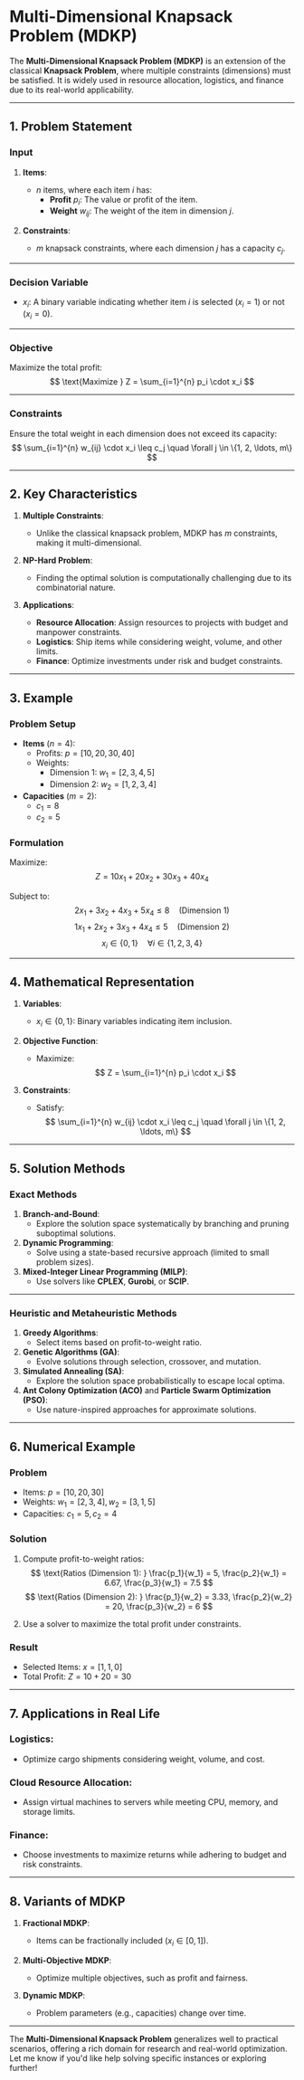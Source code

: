 # Multi-Dimensional Knapsack Problem (MDKP)

The **Multi-Dimensional Knapsack Problem (MDKP)** is an extension of the classical **Knapsack Problem**, where multiple constraints (dimensions) must be satisfied. It is widely used in resource allocation, logistics, and finance due to its real-world applicability.

---

## 1. Problem Statement

### **Input**
1. **Items**:
   - $n$ items, where each item $i$ has:
     - **Profit** $p_i$: The value or profit of the item.
     - **Weight** $w_{ij}$: The weight of the item in dimension $j$.

2. **Constraints**:
   - $m$ knapsack constraints, where each dimension $j$ has a capacity $c_j$.

---

### **Decision Variable**
- $x_i$: A binary variable indicating whether item $i$ is selected ($x_i = 1$) or not ($x_i = 0$).

---

### **Objective**
Maximize the total profit:
$$ \text{Maximize } Z = \sum_{i=1}^{n} p_i \cdot x_i $$

---

### **Constraints**
Ensure the total weight in each dimension does not exceed its capacity:
$$ \sum_{i=1}^{n} w_{ij} \cdot x_i \leq c_j \quad \forall j \in \{1, 2, \ldots, m\} $$

---

## 2. Key Characteristics

1. **Multiple Constraints**:
   - Unlike the classical knapsack problem, MDKP has $m$ constraints, making it multi-dimensional.

2. **NP-Hard Problem**:
   - Finding the optimal solution is computationally challenging due to its combinatorial nature.

3. **Applications**:
   - **Resource Allocation**: Assign resources to projects with budget and manpower constraints.
   - **Logistics**: Ship items while considering weight, volume, and other limits.
   - **Finance**: Optimize investments under risk and budget constraints.

---

## 3. Example

### **Problem Setup**
- **Items** ($n = 4$):
  - Profits: $p = [10, 20, 30, 40]$
  - Weights:
    - Dimension 1: $w_1 = [2, 3, 4, 5]$
    - Dimension 2: $w_2 = [1, 2, 3, 4]$
- **Capacities** ($m = 2$):
  - $c_1 = 8$
  - $c_2 = 5$

### **Formulation**
Maximize:
$$ Z = 10x_1 + 20x_2 + 30x_3 + 40x_4 $$

Subject to:
$$ 2x_1 + 3x_2 + 4x_3 + 5x_4 \leq 8 \quad (\text{Dimension 1}) $$
$$ 1x_1 + 2x_2 + 3x_3 + 4x_4 \leq 5 \quad (\text{Dimension 2}) $$
$$ x_i \in \{0, 1\} \quad \forall i \in \{1, 2, 3, 4\} $$

---

## 4. Mathematical Representation

1. **Variables**:
   - $x_i \in \{0, 1\}$: Binary variables indicating item inclusion.

2. **Objective Function**:
   - Maximize:
     $$ Z = \sum_{i=1}^{n} p_i \cdot x_i $$

3. **Constraints**:
   - Satisfy:
     $$ \sum_{i=1}^{n} w_{ij} \cdot x_i \leq c_j \quad \forall j \in \{1, 2, \ldots, m\} $$

---

## 5. Solution Methods

### **Exact Methods**
1. **Branch-and-Bound**:
   - Explore the solution space systematically by branching and pruning suboptimal solutions.
2. **Dynamic Programming**:
   - Solve using a state-based recursive approach (limited to small problem sizes).
3. **Mixed-Integer Linear Programming (MILP)**:
   - Use solvers like **CPLEX**, **Gurobi**, or **SCIP**.

---

### **Heuristic and Metaheuristic Methods**
1. **Greedy Algorithms**:
   - Select items based on profit-to-weight ratio.
2. **Genetic Algorithms (GA)**:
   - Evolve solutions through selection, crossover, and mutation.
3. **Simulated Annealing (SA)**:
   - Explore the solution space probabilistically to escape local optima.
4. **Ant Colony Optimization (ACO)** and **Particle Swarm Optimization (PSO)**:
   - Use nature-inspired approaches for approximate solutions.

---

## 6. Numerical Example

### **Problem**
- Items: $p = [10, 20, 30]$
- Weights: $w_1 = [2, 3, 4], w_2 = [3, 1, 5]$
- Capacities: $c_1 = 5, c_2 = 4$

### **Solution**
1. Compute profit-to-weight ratios:
   $$ \text{Ratios (Dimension 1): } \frac{p_1}{w_1} = 5, \frac{p_2}{w_1} = 6.67, \frac{p_3}{w_1} = 7.5 $$
   $$
   \text{Ratios (Dimension 2): } \frac{p_1}{w_2} = 3.33, \frac{p_2}{w_2} = 20, \frac{p_3}{w_2} = 6
   $$

2. Use a solver to maximize the total profit under constraints.

### **Result**
- Selected Items: $x = [1, 1, 0]$
- Total Profit: $Z = 10 + 20 = 30$

---

## 7. Applications in Real Life

### **Logistics**:
- Optimize cargo shipments considering weight, volume, and cost.

### **Cloud Resource Allocation**:
- Assign virtual machines to servers while meeting CPU, memory, and storage limits.

### **Finance**:
- Choose investments to maximize returns while adhering to budget and risk constraints.

---

## 8. Variants of MDKP

1. **Fractional MDKP**:
   - Items can be fractionally included ($x_i \in [0, 1]$).

2. **Multi-Objective MDKP**:
   - Optimize multiple objectives, such as profit and fairness.

3. **Dynamic MDKP**:
   - Problem parameters (e.g., capacities) change over time.

---

The **Multi-Dimensional Knapsack Problem** generalizes well to practical scenarios, offering a rich domain for research and real-world optimization. Let me know if you'd like help solving specific instances or exploring further!
